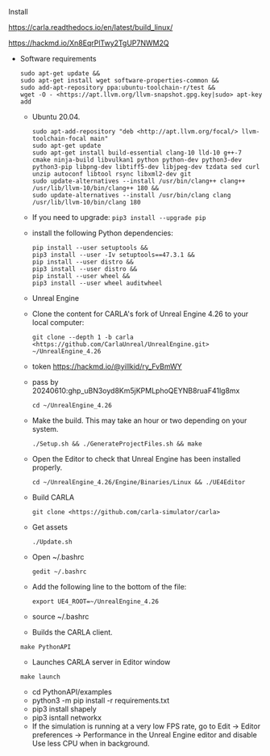 
Install

https://carla.readthedocs.io/en/latest/build_linux/

https://hackmd.io/Xn8EqrPlTwy2TgUP7NWM2Q

- Software requirements
    
    ```
    sudo apt-get update &&
    sudo apt-get install wget software-properties-common &&
    sudo add-apt-repository ppa:ubuntu-toolchain-r/test &&
    wget -O - <https://apt.llvm.org/llvm-snapshot.gpg.key|sudo> apt-key add
    
    ```
    
    - Ubuntu 20.04.
        
        ```
        sudo apt-add-repository "deb <http://apt.llvm.org/focal/> llvm-toolchain-focal main"
        sudo apt-get update
        sudo apt-get install build-essential clang-10 lld-10 g++-7 cmake ninja-build libvulkan1 python python-dev python3-dev python3-pip libpng-dev libtiff5-dev libjpeg-dev tzdata sed curl unzip autoconf libtool rsync libxml2-dev git
        sudo update-alternatives --install /usr/bin/clang++ clang++ /usr/lib/llvm-10/bin/clang++ 180 &&
        sudo update-alternatives --install /usr/bin/clang clang /usr/lib/llvm-10/bin/clang 180
        
        ```
        
    - If you need to upgrade:
    `pip3 install --upgrade pip`
    - install the following Python dependencies:
        
        ```
        pip install --user setuptools &&
        pip3 install --user -Iv setuptools==47.3.1 &&
        pip install --user distro &&
        pip3 install --user distro &&
        pip install --user wheel &&
        pip3 install --user wheel auditwheel
        
        ```
        
    - Unreal Engine
    - Clone the content for CARLA's fork of Unreal Engine 4.26 to your local computer:
        
        ```
        git clone --depth 1 -b carla <https://github.com/CarlaUnreal/UnrealEngine.git> ~/UnrealEngine_4.26
        
        ```
        
    - token https://hackmd.io/@yillkid/ry_FvBmWY
    - pass by 20240610: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
        
        `cd ~/UnrealEngine_4.26`
        
    - Make the build. This may take an hour or two depending on your system.
        
        ```
        ./Setup.sh && ./GenerateProjectFiles.sh && make
        
        ```
        
    - Open the Editor to check that Unreal Engine has been installed properly.
        
        ```
        cd ~/UnrealEngine_4.26/Engine/Binaries/Linux && ./UE4Editor
        
        ```
        
    - Build CARLA
        
        ```
        git clone <https://github.com/carla-simulator/carla>
        
        ```
        
    - Get assets
        
        ```
        ./Update.sh
        
        ```
        
    - Open ~/.bashrc
        
        ```
        gedit ~/.bashrc
        
        ```
        
    - Add the following line to the bottom of the file:
        
        ```
        export UE4_ROOT=~/UnrealEngine_4.26
        
        ```
        
    - source ~/.bashrc
    - Builds the CARLA client.
    
    ```
    make PythonAPI
    
    ```
    
    - Launches CARLA server in Editor window
    
    ```
    make launch
    
    ```
    
    - cd PythonAPI/examples
    - python3 -m pip install -r requirements.txt
    - pip3 install shapely
    - pip3 isntall networkx
    - If the simulation is running at a very low FPS rate, go to Edit -> Editor preferences -> Performance in the Unreal Engine editor and disable Use less CPU when in background.

